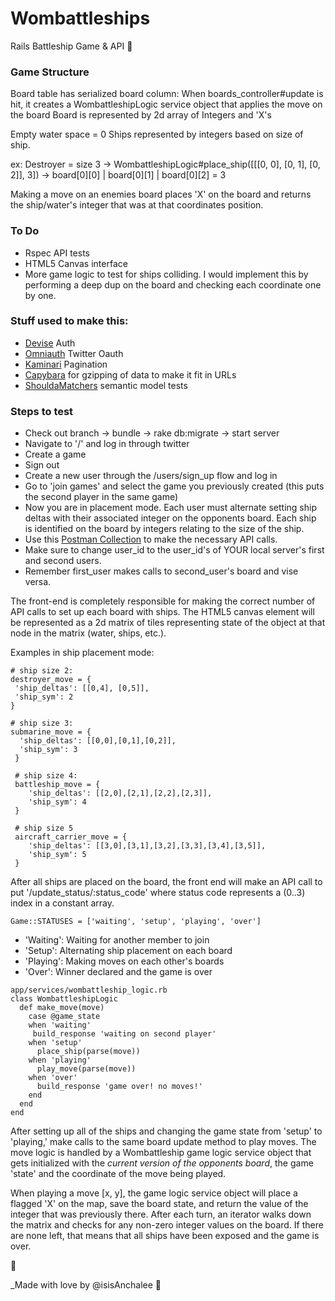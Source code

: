 # Wombattleships
Rails Battleship Game & API :100:

### Game Structure
 Board table has serialized board column: 
 When boards_controller#update is hit, it creates a WombattleshipLogic service object that applies the move on the board
 Board is represented by 2d array of Integers and 'X's

Empty water space = 0
 Ships represented by integers based on size of ship.

ex: Destroyer = size 3 -> WombattleshipLogic#place_ship([[[0, 0], [0, 1], [0, 2]], 3]) -> board[0][0] | board[0][1] | board[0][2] = 3
 

Making a move on an enemies board places 'X' on the board and returns the ship/water's integer that was at that coordinates position.


### To Do

- Rspec API tests
- HTML5 Canvas interface
- More game logic to test for ships colliding. I would implement this by performing a deep dup on the board and checking each coordinate one by one.

### Stuff used to make this:

 * [Devise](https://github.com/plataformatec/devise) Auth
 * [Omniauth](https://github.com/arunagw/omniauth-twitter) Twitter Oauth
 * [Kaminari](https://github.com/amatsuda/kaminari) Pagination
 * [Capybara](https://github.com/jnicklas/capybara) for gzipping of data to make it fit in URLs
 * [ShouldaMatchers](https://github.com/thoughtbot/shoulda-matchers) semantic model tests
 
### Steps to test
- Check out branch -> bundle -> rake db:migrate -> start server
- Navigate to '/' and log in through twitter
- Create a game
- Sign out
- Create a new user through the /users/sign_up flow and log in
- Go to 'join games' and select the game you previously created (this puts the second player in the same game)
- Now you are in placement mode. Each user must alternate setting ship deltas with their associated integer on the opponents board. Each ship is identified on the board by integers relating to the size of the ship.
- Use this [Postman Collection](https://www.getpostman.com/collections/eadb551625a4a4be4d2c) to make the necessary API calls.
- Make sure to change user_id to the user_id's of YOUR local server's first and second users.
- Remember first_user makes calls to second_user's board and vise versa.

The front-end is completely responsible for making the correct number of API calls to set up each board with ships. The HTML5 canvas element will be represented as a 2d matrix of tiles representing state of the object at that node in the matrix (water, ships, etc.).

Examples in ship placement mode:
```
# ship size 2:
destroyer_move = {
 'ship_deltas': [[0,4], [0,5]],
 'ship_sym': 2
}

# ship size 3:
submarine_move = {
  'ship_deltas': [[0,0],[0,1],[0,2]],
  'ship_sym': 3
 }
 
 # ship size 4:
 battleship_move = {
 	'ship_deltas': [[2,0],[2,1],[2,2],[2,3]],
    'ship_sym': 4
 }
 
 # ship size 5
 aircraft_carrier_move = {
 	'ship_deltas': [[3,0],[3,1],[3,2],[3,3],[3,4],[3,5]],
 	'ship_sym': 5
 }
```
After all ships are placed on the board, the front end will make an API call to put '/update_status/:status_code' where status code represents a (0..3) index in a constant array.
 ```
 Game::STATUSES = ['waiting', 'setup', 'playing', 'over']
 ```

- 'Waiting': Waiting for another member to join
- 'Setup': Alternating ship placement on each board
- 'Playing': Making moves on each other's boards
- 'Over': Winner declared and the game is over

```
app/services/wombattleship_logic.rb
class WombattleshipLogic
  def make_move(move)
    case @game_state
    when 'waiting'
     build_response 'waiting on second player'
    when 'setup'
      place_ship(parse(move))
    when 'playing'
      play_move(parse(move))
    when 'over'
      build_response 'game over! no moves!'
    end
  end
end
```
After setting up all of the ships and changing the game state from 'setup' to 'playing,' make calls to the same board update method to play moves. The move logic is handled by a Wombattleship game logic service object that gets initialized with the *current version of the opponents board*, the game 'state' and the coordinate of the move being played. 

When playing a move [x, y], the game logic service object will place a flagged 'X' on the map, save the board state, and return the value of the integer that was previously there. After each turn, an iterator walks down the matrix and checks for any non-zero integer values on the board. If there are none left, that means that all ships have been exposed and the game is over.

:shit:

_Made with love by @isisAnchalee :dancer: 
